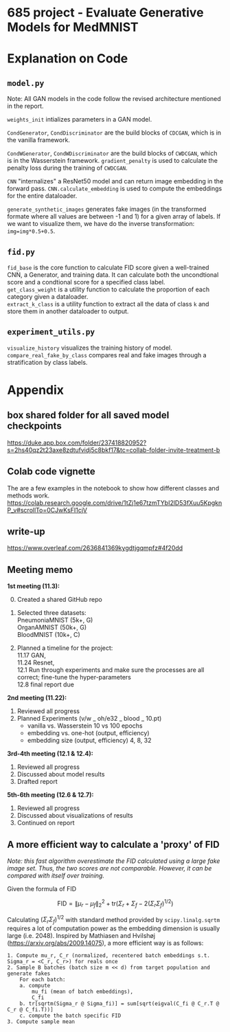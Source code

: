 # 685 project - Evaluate Generative Models for MedMNIST

# Explanation on Code

## `model.py`
Note: All GAN models in the code follow the revised architecture mentioned in the report.

`weights_init` intializes parameters in a GAN model.

`CondGenerator`, `CondDiscriminator` are the build blocks of `CDCGAN`, which is in the vanilla framework.

`CondWGenerator`, `CondWDiscriminator` are the build blocks of `CWDCGAN`, which is in the Wasserstein framework. `gradient_penalty` is used to calculate the penalty loss during the training of `CWDCGAN`.

`CNN` "internalizes" a ResNet50 model and can return image embedding in the forward pass. `CNN.calculate_embedding` is used to compute the embeddings for the entire dataloader.

`generate_synthetic_images` generates fake images (in the transformed formate where all values are between -1 and 1) for a given array of labels. If we want to visualize them, we have do the inverse transformation: `img=img*0.5+0.5`.

## `fid.py`
`fid_base` is the core function to calculate FID score given a well-trained CNN, a Generator, and training data. It can calculate both the uncondtional score and a condtional score for a specified class label.  
`get_class_weight` is a utility function to calculate the proportion of each category given a dataloader.  
`extract_k_class` is a utility function to extract all the data of class `k` and store them in another dataloader to output.

## `experiment_utils.py`
`visualize_history` visualizes the training history of model.  
`compare_real_fake_by_class` compares real and fake images through a stratification by class labels.

# Appendix
## box shared folder for all saved model checkpoints
https://duke.app.box.com/folder/237418820952?s=2hs40qz2t23axe8zdtufvidj5c8bkf17&tc=collab-folder-invite-treatment-b
## Colab code vignette
The are a few examples in the notebook to show how different classes and methods work.
https://colab.research.google.com/drive/1tZj1e67tzmTYbI2lD53fXuu5KpgknP_v#scrollTo=0CJwKsFI1cjV
## write-up
https://www.overleaf.com/2636841369kygdtjgqmpfz#4f20dd

## Meeting memo
**1st meeting (11.3):**

0. Created a shared GitHub repo

1. Selected three datasets:  
	PneumoniaMNIST 	(5k+, G)  
	OrganAMNIST 	(50k+, G)  
	BloodMNIST		(10k+, C)

2. Planned a timeline for the project:  
	11.17 GAN,  
	11.24 Resnet,  
	12.1 Run through experiments and make sure the processes are all correct; fine-tune the hyper-parameters  
	12.8 final report due

**2nd meeting (11.22):**

1. Reviewed all progress  
2. Planned Experiments (v/w _ oh/e32 _ blood _ 10.pt)
	* vanilla vs. Wasserstein 10 vs 100 epochs
	* embedding vs. one-hot (output, efficiency) 
	* embedding size (output, efficiency) 4, 8, 32

**3rd-4th meeting (12.1 & 12.4):**

1. Reviewed all progress
2. Discussed about model results
3. Drafted report

**5th-6th meeting (12.6 & 12.7):**

1. Reviewed all progress
2. Discussed about visualizations of results
3. Continued on report

## A more efficient way to calculate a 'proxy' of FID
*Note: this fast algorithm overestimate the FID calculated using a large fake image set. Thus, the two scores are not comparable. However, it can be compared with itself over training.*

Given the formula of FID

$$
\mathrm{FID} = 
\| \mu_r - \mu_f \|_2^2 + \mathrm{tr}(\Sigma_r + \Sigma_f - 2(\Sigma_r\Sigma_f)^{1/2})
$$

Calculating $(\Sigma_r\Sigma_f)^{1/2}$ with standard method provided by `scipy.linalg.sqrtm` requires a lot of computation power as the embedding dimension is usually large (i.e. 2048). Inspired by Mathiasen and Hvilshøj (https://arxiv.org/abs/2009.14075), a more efficient way is as follows:

	1. Compute mu_r, C_r (normalized, recentered batch embeddings s.t. Sigma_r = <C_r, C_r>) for reals once
	2. Sample B batches (batch size m << d) from target population and generate fakes
		For each batch:
		a. compute
			mu_fi (mean of batch embeddings), 
			C_fi
		b. tr[sqrtm(Sigma_r @ Sigma_fi)] = sum[sqrt(eigval(C_fi @ C_r.T @ C_r @ C_fi.T))]
		c. compute the batch specific FID
	3. Compute sample mean
